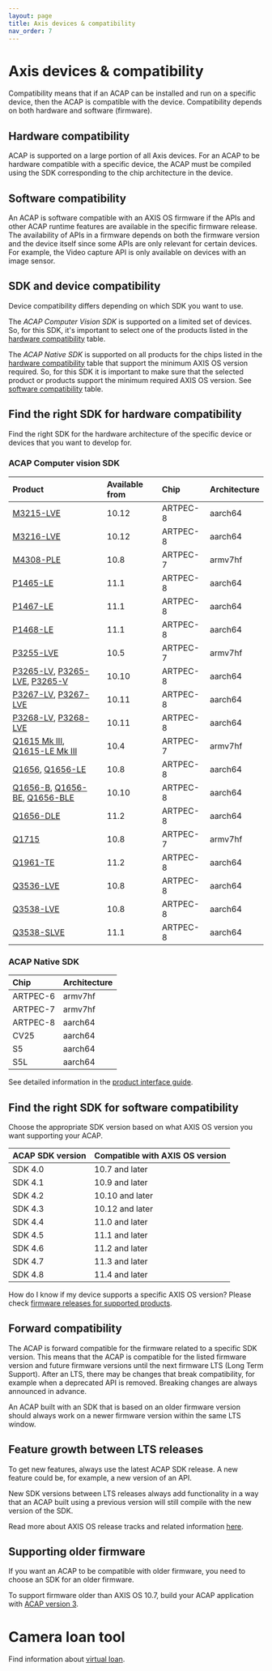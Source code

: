 ```yaml
---
layout: page
title: Axis devices & compatibility
nav_order: 7
---
```


# Axis devices & compatibility

Compatibility means that if an ACAP can be installed and run on a specific
device, then the ACAP is compatible with the device. Compatibility depends on
both hardware and software (firmware).

## Hardware compatibility

ACAP is supported on a large portion of all Axis devices. For an ACAP to be
hardware compatible with a specific device, the ACAP must be compiled using the
SDK corresponding to the chip architecture in the device.

## Software compatibility

An ACAP is software compatible with an AXIS OS firmware if the APIs and other
ACAP runtime features are available in the specific firmware release. The availability of
APIs in a firmware depends on both the firmware version and the
device itself since some APIs are only relevant for certain devices. For
example, the Video capture API is only available on devices with an image
sensor.

## SDK and device compatibility

Device compatibility differs depending on which SDK you want to use.

The *ACAP Computer Vision SDK* is supported on a limited set of devices.
So, for this SDK, it's important to select one of the products listed
in the [hardware compatibility](#acap-computer-vision-sdk) table.

The *ACAP Native SDK* is supported on all products for the chips listed in the
[hardware compatibility](#acap-native-sdk) table that support the minimum AXIS
OS version required. So, for this SDK it is important to make sure that
the selected product or products support the minimum required AXIS OS version.
See [software compatibility](#find-the-right-sdk-for-software-compatibility)
table.

## Find the right SDK for hardware compatibility

Find the right SDK for the hardware architecture of the specific device or
devices that you want to develop for.

### ACAP Computer vision SDK

Product                                                     | Available from | Chip     | Architecture
:---------------------------------------------------------- | :------------- | :------- | :-----------
[M3215-LVE](https://www.axis.com/products/axis-m3215-lve)   | 10.12          | ARTPEC-8 | aarch64
[M3216-LVE](https://www.axis.com/products/axis-m3216-lve)   | 10.12          | ARTPEC-8 | aarch64
[M4308-PLE](https://www.axis.com/products/axis-m4308-ple)   | 10.8           | ARTPEC-7 | armv7hf
[P1465-LE](https://www.axis.com/products/axis-p1465-le)     | 11.1           | ARTPEC-8 | aarch64
[P1467-LE](https://www.axis.com/products/axis-p1467-le)     | 11.1           | ARTPEC-8 | aarch64
[P1468-LE](https://www.axis.com/products/axis-p1468-le)     | 11.1           | ARTPEC-8 | aarch64
[P3255-LVE](https://www.axis.com/products/axis-p3255-lve)   | 10.5           | ARTPEC-7 | armv7hf
[P3265-LV](https://www.axis.com/products/axis-p3265-lv), [P3265-LVE](https://www.axis.com/products/axis-p3265-lve), [P3265-V](https://www.axis.com/products/axis-p3265-v) | 10.10 | ARTPEC-8 | aarch64
[P3267-LV](https://www.axis.com/products/axis-p3267-lv), [P3267-LVE](https://www.axis.com/products/axis-p3267-lve) | 10.11 | ARTPEC-8 | aarch64
[P3268-LV](https://www.axis.com/products/axis-p3268-lv), [P3268-LVE](https://www.axis.com/products/axis-p3268-lve) | 10.11 | ARTPEC-8 | aarch64
[Q1615 Mk III](https://www.axis.com/products/axis-q1615-mk-iii), [Q1615-LE Mk III](https://www.axis.com/products/axis-q1615-le-mk-iii) | 10.4 | ARTPEC-7 | armv7hf
[Q1656](https://www.axis.com/products/axis-q1656), [Q1656-LE](https://www.axis.com/products/axis-q1656-le) | 10.8 | ARTPEC-8 | aarch64
[Q1656-B](https://www.axis.com/products/axis-q1656-b), [Q1656-BE](https://www.axis.com/products/axis-q1656-be), [Q1656-BLE](https://www.axis.com/products/axis-q1656-ble) | 10.10 | ARTPEC-8 | aarch64
[Q1656-DLE](https://www.axis.com/products/axis-q1656-dle)   | 11.2           | ARTPEC-8 | aarch64
[Q1715](https://www.axis.com/products/axis-q1715)           | 10.8           | ARTPEC-7 | armv7hf
[Q1961-TE](https://www.axis.com/products/axis-q1961-te)     | 11.2           | ARTPEC-8 | aarch64
[Q3536-LVE](https://www.axis.com/products/axis-q3536-lve)   | 10.8           | ARTPEC-8 | aarch64
[Q3538-LVE](https://www.axis.com/products/axis-q3538-lve)   | 10.8           | ARTPEC-8 | aarch64
[Q3538-SLVE](https://www.axis.com/products/axis-q3538-slve) | 11.1           | ARTPEC-8 | aarch64

### ACAP Native SDK

Chip     | Architecture
:------- | :-----------
ARTPEC-6 | armv7hf
ARTPEC-7 | armv7hf
ARTPEC-8 | aarch64
CV25     | aarch64
S5       | aarch64
S5L      | aarch64

See detailed information in the [product interface
guide](https://www.axis.com/developer-community/product-interface-guide).

## Find the right SDK for software compatibility

Choose the appropriate SDK version based on what AXIS OS version you want
supporting your ACAP.

ACAP SDK version | Compatible with AXIS OS version
:--------------- | :----------
SDK 4.0          | 10.7 and later
SDK 4.1          | 10.9 and later
SDK 4.2          | 10.10 and later
SDK 4.3          | 10.12 and later
SDK 4.4          | 11.0 and later
SDK 4.5          | 11.1 and later
SDK 4.6          | 11.2 and later
SDK 4.7          | 11.3 and later
SDK 4.8          | 11.4 and later

How do I know if my device supports a specific AXIS OS version? Please check
[firmware releases for supported
products](https://www.axis.com/support/firmware).

## Forward compatibility

The ACAP is forward compatible for the firmware related to a specific SDK
version. This means that the ACAP is compatible for the listed firmware version
and future firmware versions until the next firmware LTS (Long Term Support).
After an LTS, there may be changes that break compatibility, for
example when a deprecated API is removed. Breaking changes are always announced
in advance.

An ACAP built with an SDK that is based on an older firmware version should
always work on a newer firmware version within the same LTS window.

## Feature growth between LTS releases

To get new features, always use the latest ACAP SDK release. A new feature
could be, for example, a new version of an API.

New SDK versions between LTS releases always add functionality in a way that an
ACAP built using a previous version will still compile with the new version
of the SDK.

Read more about AXIS OS release tracks and related information
[here](https://www.axis.com/products/online-manual/00000).

## Supporting older firmware

If you want an ACAP to be compatible with older firmware, you need to choose an
SDK for an older firmware.

To support firmware older than AXIS OS 10.7, build your ACAP application with
[ACAP version 3](https://help.axis.com/acap-3-developer-guide).

# Camera loan tool

Find information about [virtual
loan](https://www.axis.com/developer-community/axis-virtual-loan-tool).
